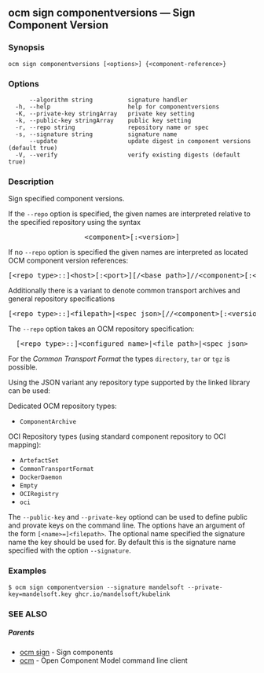 ## ocm sign componentversions &mdash; Sign Component Version

### Synopsis

```
ocm sign componentversions [<options>] {<component-reference>}
```

### Options

```
      --algorithm string          signature handler
  -h, --help                      help for componentversions
  -K, --private-key stringArray   private key setting
  -k, --public-key stringArray    public key setting
  -r, --repo string               repository name or spec
  -s, --signature string          signature name
      --update                    update digest in component versions (default true)
  -V, --verify                    verify existing digests (default true)
```

### Description


Sign specified component versions. 

If the <code>--repo</code> option is specified, the given names are interpreted
relative to the specified repository using the syntax

<center>
    <pre>&lt;component>[:&lt;version>]</pre>
</center>

If no <code>--repo</code> option is specified the given names are interpreted 
as located OCM component version references:

<center>
    <pre>[&lt;repo type>::]&lt;host>[:&lt;port>][/&lt;base path>]//&lt;component>[:&lt;version>]</pre>
</center>

Additionally there is a variant to denote common transport archives
and general repository specifications

<center>
    <pre>[&lt;repo type>::]&lt;filepath>|&lt;spec json>[//&lt;component>[:&lt;version>]]</pre>
</center>

The <code>--repo</code> option takes an OCM repository specification:

<center>
    <pre>[&lt;repo type>::]&lt;configured name>|&lt;file path>|&lt;spec json></pre>
</center>

For the *Common Transport Format* the types <code>directory</code>,
<code>tar</code> or <code>tgz</code> is possible.

Using the JSON variant any repository type supported by the 
linked library can be used:

Dedicated OCM repository types:
- `ComponentArchive`

OCI Repository types (using standard component repository to OCI mapping):
- `ArtefactSet`
- `CommonTransportFormat`
- `DockerDaemon`
- `Empty`
- `OCIRegistry`
- `oci`

The <code>--public-key</code> and <code>--private-key</code> optiond can be
used to define public and provate keys on the command line. The options have an
argument of the form <code>[&lt;name>=]&lt;filepath></code>. The optional name
specified the signature name the key should be used for. By default this is the
signature name specified with the option <code>--signature</code>.


### Examples

```
$ ocm sign componentversion --signature mandelsoft --private-key=mandelsoft.key ghcr.io/mandelsoft/kubelink
```

### SEE ALSO

##### Parents

* [ocm sign](ocm_sign.md)	 - Sign components
* [ocm](ocm.md)	 - Open Component Model command line client


